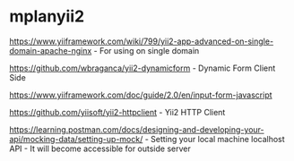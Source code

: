 # mplanyii2

https://www.yiiframework.com/wiki/799/yii2-app-advanced-on-single-domain-apache-nginx - For using on single domain

https://github.com/wbraganca/yii2-dynamicform - Dynamic Form Client Side

https://www.yiiframework.com/doc/guide/2.0/en/input-form-javascript 

https://github.com/yiisoft/yii2-httpclient - Yii2 HTTP Client

https://learning.postman.com/docs/designing-and-developing-your-api/mocking-data/setting-up-mock/ - Setting your local machine localhost API - It will become accessible for outside server


